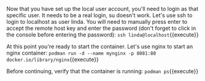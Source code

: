 Now that you have set up the local user account, you'll need to login as that specific user. It needs to be a real login, su doesn't work. Let's use ssh to login to localhost as user linda. You will need to manually press enter to accept the remote host key and enter the password (don't forget to click in the console before entering the password): `ssh linda@localhost`{{execute}}

At this point you're ready to start the container. Let's use nginx to start an nginx container: `podman run -d --name mynginx -p 8081:80 docker.io/library/nginx`{{execute}}

Before continuing, verify that the container is running: `podman ps`{{execute}}
